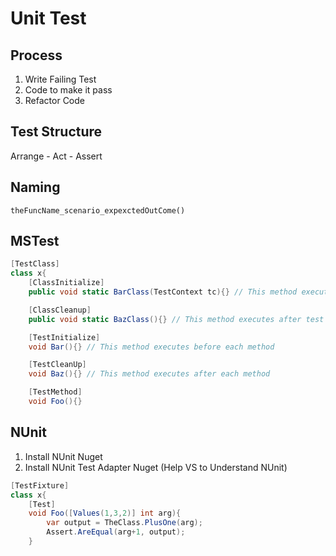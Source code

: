 # Unit Test

## Process

1. Write Failing Test
2. Code to make it pass
3. Refactor Code

## Test Structure

Arrange - Act - Assert

## Naming

`theFuncName_scenario_expexctedOutCome()`

## MSTest

```c#
[TestClass]
class x{
    [ClassInitialize]
    public void static BarClass(TestContext tc){} // This method executes before any of test methods in class - ONLY ONCE

    [ClassCleanup]
    public void static BazClass(){} // This method executes after test last method in class - ONLY ONCE

    [TestInitialize]
    void Bar(){} // This method executes before each method

    [TestCleanUp]
    void Baz(){} // This method executes after each method

    [TestMethod]
    void Foo(){}
```

## NUnit

1. Install NUnit Nuget
2. Install NUnit Test Adapter Nuget (Help VS to Understand NUnit)

```c#
[TestFixture]
class x{
    [Test]
    void Foo([Values(1,3,2)] int arg){
        var output = TheClass.PlusOne(arg);
        Assert.AreEqual(arg+1, output);
    }
```
